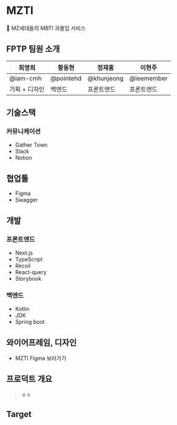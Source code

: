 # MZTI
🤪 MZ세대들의 MBTI 과몰입 서비스

## FPTP 팀원 소개

| 최명희  | 황동현 |정재홍|이현주|
| --- | ------ | ------ | ------ |
| @iam-cmh   | @pointehd      | @khunjeong      | @leemember      |
| 기획 + 디자인   | 백엔드     | 프론트엔드     | 프론트엔드      |

## 기술스택

### 커뮤니케이션
- Gather Town
- Slack
- Notion

## 협업툴
- Figma
- Swagger

## 개발

### 프론트엔드
- Next.js
- TypeScript
- Recoil
- React-query
- Storybook

### 백엔드
- Kotlin
- JDK
- Spring boot

## 와이어프레임, 디자인
- MZTI Figma 보러가기

## 프로덕트 개요
> ㅎㅎ

## Target
 
